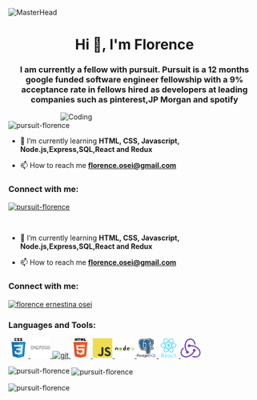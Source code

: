 ![MasterHead](https://scitechdaily.com/images/AI-Technology-Creation-Concept.gif)
<!-- ![MasterHead](https://i.pinimg.com/originals/2f/f4/28/2ff428006f3ade5f10beac69372062ab.gif) -->
<h1 align="center">Hi 👋, I'm Florence</h1>
<h3 align="center">I am currently a fellow  with pursuit. Pursuit is a 12 months google funded software engineer fellowship with a 9% acceptance rate in fellows hired as developers at leading companies such as pinterest,JP Morgan and spotify</h3>

<img align="right" alt="Coding" width="400" src="https://encrypted-tbn0.gstatic.com/images?q=tbn:ANd9GcQzU776IVDcAWbcqpL7ynpqJgBRVMJ3HHvnjw&usqp=CAU">

<p align="left"> <img src="https://komarev.com/ghpvc/?username=pursuit-florence&label=Profile%20views&color=0e75b6&style=flat" alt="pursuit-florence" /> </p>

- 🌱 I’m currently learning **HTML, CSS, Javascript, Node.js,Express,SQL,React and Redux**

- 📫 How to reach me **florence.osei@gmail.com**

<h3 align="left">Connect with me:</h3>

<p align="left"> <a href="https://github.com/ryo-ma/github-profile-trophy"><img src="https://github-profile-trophy.vercel.app/?username=pursuit-florence" alt="pursuit-florence" /></a> </p>

<p align="left"> <a href="https://twitter.com/" target="blank"><img src="https://img.shields.io/twitter/follow/?logo=twitter&style=for-the-badge" alt="" /></a> </p>

- 🌱 I’m currently learning **HTML, CSS, Javascript, Node.js,Express,SQL,React and Redux**

- 📫 How to reach me **florence.osei@gmail.com**

<h3 align="left">Connect with me:</h3>
<p align="left">
<a href="https://www.linkedin.com/in/florence-ernestina-osei/" target="blank"><img align="center" src="https://raw.githubusercontent.com/rahuldkjain/github-profile-readme-generator/master/src/images/icons/Social/linked-in-alt.svg" alt="florence ernestina osei" height="30" width="40" /></a>
</p>

<h3 align="left">Languages and Tools:</h3>
<p align="left"> <a href="https://www.w3schools.com/css/" target="_blank" rel="noreferrer"> <img src="https://raw.githubusercontent.com/devicons/devicon/master/icons/css3/css3-original-wordmark.svg" alt="css3" width="40" height="40"/> </a> <a href="https://expressjs.com" target="_blank" rel="noreferrer"> <img src="https://raw.githubusercontent.com/devicons/devicon/master/icons/express/express-original-wordmark.svg" alt="express" width="40" height="40"/> </a> <a href="https://git-scm.com/" target="_blank" rel="noreferrer"> <img src="https://www.vectorlogo.zone/logos/git-scm/git-scm-icon.svg" alt="git" width="40" height="40"/> </a> <a href="https://www.w3.org/html/" target="_blank" rel="noreferrer"> <img src="https://raw.githubusercontent.com/devicons/devicon/master/icons/html5/html5-original-wordmark.svg" alt="html5" width="40" height="40"/> </a> <a href="https://developer.mozilla.org/en-US/docs/Web/JavaScript" target="_blank" rel="noreferrer"> <img src="https://raw.githubusercontent.com/devicons/devicon/master/icons/javascript/javascript-original.svg" alt="javascript" width="40" height="40"/> </a> <a href="https://nodejs.org" target="_blank" rel="noreferrer"> <img src="https://raw.githubusercontent.com/devicons/devicon/master/icons/nodejs/nodejs-original-wordmark.svg" alt="nodejs" width="40" height="40"/> </a> <a href="https://www.postgresql.org" target="_blank" rel="noreferrer"> <img src="https://raw.githubusercontent.com/devicons/devicon/master/icons/postgresql/postgresql-original-wordmark.svg" alt="postgresql" width="40" height="40"/> </a> <a href="https://reactjs.org/" target="_blank" rel="noreferrer"> <img src="https://raw.githubusercontent.com/devicons/devicon/master/icons/react/react-original-wordmark.svg" alt="react" width="40" height="40"/> </a> <a href="https://redux.js.org" target="_blank" rel="noreferrer"> <img src="https://raw.githubusercontent.com/devicons/devicon/master/icons/redux/redux-original.svg" alt="redux" width="40" height="40"/> </a> </p>

<p><img align="left" src="https://github-readme-stats.vercel.app/api/top-langs?username=pursuit-florence&show_icons=true&locale=en&layout=compact" alt="pursuit-florence" /></p>

<p>&nbsp;<img align="center" src="https://github-readme-stats.vercel.app/api?username=pursuit-florence&show_icons=true&locale=en" alt="pursuit-florence" /></p>

<p><img align="center" src="https://github-readme-streak-stats.herokuapp.com/?user=pursuit-florence&" alt="pursuit-florence" /></p>
